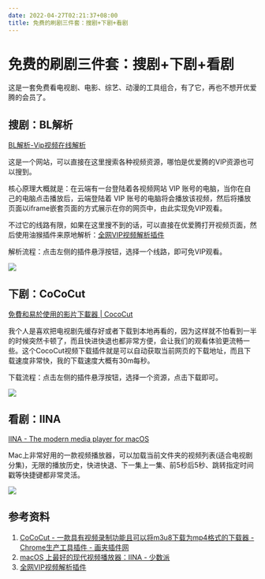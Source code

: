 ```yaml
---
date: 2022-04-27T02:21:37+08:00
title: 免费的刷剧三件套：搜剧+下剧+看剧
---
```


# 免费的刷剧三件套：搜剧+下剧+看剧

这是一套免费看电视剧、电影、综艺、动漫的工具组合，有了它，再也不想开优爱腾的会员了。

## 搜剧：BL解析

[BL解析-Vip视频在线解析](https://vip.bljiex.cc/)

这是一个网站，可以直接在这里搜索各种视频资源，哪怕是优爱腾的VIP资源也可以搜到。

核心原理大概就是：在云端有一台登陆着各视频网站 VIP 账号的电脑，当你在自己的电脑点击播放后，云端登陆着 VIP 账号的电脑将会播放该视频，然后将播放页面以iframe嵌套页面的方式展示在你的网页中，由此实现免VIP观看。

不过它的线路有限，如果在这里搜不到的话，可以直接在优爱腾打开视频页面，然后使用油猴插件来原地解析：[全网VIP视频解析插件](https://greasyfork.org/zh-CN/scripts/370634-%E6%87%92%E4%BA%BA%E4%B8%93%E7%94%A8-%E5%85%A8%E7%BD%91vip%E8%A7%86%E9%A2%91%E5%85%8D%E8%B4%B9%E7%A0%B4%E8%A7%A3%E5%8E%BB%E5%B9%BF%E5%91%8A-%E5%85%A8%E7%BD%91%E9%9F%B3%E4%B9%90%E7%9B%B4%E6%8E%A5%E4%B8%8B%E8%BD%BD-%E7%99%BE%E5%BA%A6%E7%BD%91%E7%9B%98%E7%9B%B4%E6%8E%A5%E4%B8%8B%E8%BD%BD%E7%AD%89%E5%A4%9A%E5%90%88%E4%B8%80%E7%89%88-%E9%95%BF%E6%9C%9F%E6%9B%B4%E6%96%B0-%E6%94%BE%E5%BF%83%E4%BD%BF%E7%94%A8)

解析流程：点击左侧的插件悬浮按钮，选择一个线路，即可免VIP观看。

![](https://yupic.oss-cn-shanghai.aliyuncs.com/202111172132120.png)


## 下剧：CoCoCut

[免費和易於使用的影片下載器 | CocoCut](https://cococut.net/zh_tw/)

我个人是喜欢把电视剧先缓存好或者下载到本地再看的，因为这样就不怕看到一半的时候突然卡顿了，而且快进快退也都非常方便，会让我们的观看体验更流畅一些。这个CocoCut视频下载插件就是可以自动获取当前网页的下载地址，而且下载速度非常快，我的下载速度大概有30m每秒。

下载流程：点击左侧的插件悬浮按钮，选择一个资源，点击下载即可。

![](https://yupic.oss-cn-shanghai.aliyuncs.com/202111172133121.png)


## 看剧：IINA

[IINA - The modern media player for macOS](https://iina.io/)

Mac上非常好用的一款视频播放器，可以加载当前文件夹的视频列表(适合电视剧分集)，无限的播放历史，快进快退、下一集上一集、前5秒后5秒、跳转指定时间戳等快捷键都非常灵活。

![](https://yupic.oss-cn-shanghai.aliyuncs.com/202111172145679.png)

## 参考资料

1. [CoCoCut - 一款具有视频录制功能且可以将m3u8下载为mp4格式的下载器 - Chrome生产工具插件 - 画夹插件网](https://huajiakeji.com/productivity/66164.html)
2. [macOS 上最好的现代视频播放器：IINA - 少数派](https://sspai.com/post/40870)
3. [全网VIP视频解析插件](https://greasyfork.org/zh-CN/scripts/370634-%E6%87%92%E4%BA%BA%E4%B8%93%E7%94%A8-%E5%85%A8%E7%BD%91vip%E8%A7%86%E9%A2%91%E5%85%8D%E8%B4%B9%E7%A0%B4%E8%A7%A3%E5%8E%BB%E5%B9%BF%E5%91%8A-%E5%85%A8%E7%BD%91%E9%9F%B3%E4%B9%90%E7%9B%B4%E6%8E%A5%E4%B8%8B%E8%BD%BD-%E7%99%BE%E5%BA%A6%E7%BD%91%E7%9B%98%E7%9B%B4%E6%8E%A5%E4%B8%8B%E8%BD%BD%E7%AD%89%E5%A4%9A%E5%90%88%E4%B8%80%E7%89%88-%E9%95%BF%E6%9C%9F%E6%9B%B4%E6%96%B0-%E6%94%BE%E5%BF%83%E4%BD%BF%E7%94%A8)